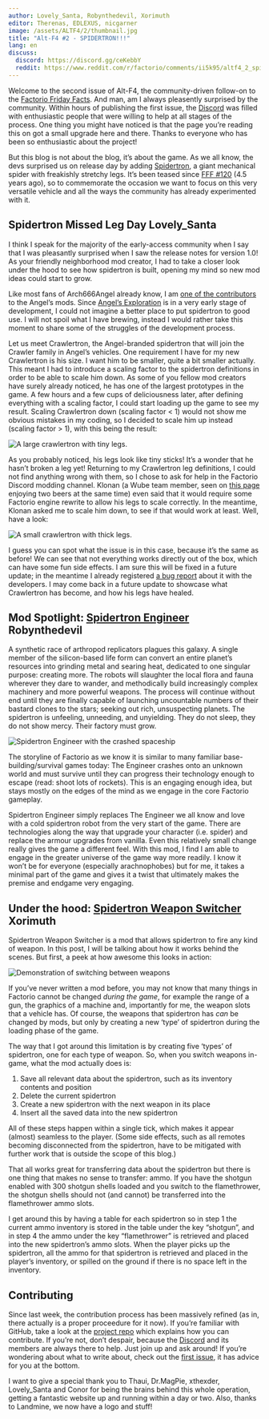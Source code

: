 ```yaml
---
author: Lovely_Santa, Robynthedevil, Xorimuth
editor: Therenas, EDLEXUS, nicgarner
image: /assets/ALTF4/2/thumbnail.jpg
title: "Alt-F4 #2 - SPIDERTRON!!!"
lang: en
discuss:
  discord: https://discord.gg/ceKebbY
  reddit: https://www.reddit.com/r/factorio/comments/ii5k95/altf4_2_spidertron/
---
```


Welcome to the second issue of Alt-F4, the community-driven follow-on to the [Factorio Friday Facts](https://factorio.com/blog/). And man, am I always pleasently surprised by the community. Within hours of publishing the first issue, the [Discord](https://discord.gg/AsXAwyV) was filled with enthusiastic people that were willing to help at all stages of the process. One thing you might have noticed is that the page you’re reading this on got a small upgrade here and there. Thanks to everyone who has been so enthusiastic about the project!

But this blog is not about the blog, it’s about the game. As we all know, the devs surprised us on release day by adding [Spidertron](https://wiki.factorio.com/Spidertron), a giant mechanical spider with freakishly stretchy legs. It’s been teased since [FFF #120](https://www.factorio.com/blog/post/fff-120) (4.5 years ago), so to commemorate the occasion we want to focus on this very versatile vehicle and all the ways the community has already experimented with it.

## Spidertron Missed Leg Day <author>Lovely_Santa</author>

I think I speak for the majority of the early-access community when I say that I was pleasantly surprised when I saw the release notes for version 1.0! As your friendly neighborhood mod creator, I had to take a closer look under the hood to see how spidertron is built, opening my mind so new mod ideas could start to grow.

Like most fans of Arch666Angel already know, I am [one of the contributors](https://forums.factorio.com/viewtopic.php?p=475786#p475786) to the Angel’s mods. Since [Angel’s Exploration](https://mods.factorio.com/mod/angelsexploration) is in a very early stage of development, I could not imagine a better place to put spidertron to good use. I will not spoil what I have brewing, instead I would rather take this moment to share some of the struggles of the development process.

Let us meet Crawlertron, the Angel-branded spidertron that will join the Crawler family in Angel’s vehicles. One requirement I have for my new Crawlertron is his size. I want him to be smaller, quite a bit smaller actually. This meant I had to introduce a scaling factor to the spidertron definitions in order to be able to scale him down. As some of you fellow mod creators have surely already noticed, he has one of the largest prototypes in the game. A few hours and a few cups of deliciousness later, after defining everything with a scaling factor, I could start loading up the game to see my result. Scaling Crawlertron down (scaling factor < 1) would not show me obvious mistakes in my coding, so I decided to scale him up instead (scaling factor > 1), with this being the result:

![A large crawlertron with tiny legs.](/assets/ALTF4/2/crawlertron_large.png?raw=true)

As you probably noticed, his legs look like tiny sticks! It’s a wonder that he hasn’t broken a leg yet! Returning to my Crawlertron leg definitions, I could not find anything wrong with them, so I chose to ask for help in the Factorio Discord modding channel. Klonan (a Wube team member, seen on [this page](https://factorio.com/game/about) enjoying two beers at the same time) even said that it would require some Factorio engine rewrite to allow his legs to scale correctly. In the meantime, Klonan asked me to scale him down, to see if that would work at least. Well, have a look:

![A small crawlertron with thick legs.](/assets/ALTF4/2/crawlertron_tiny.png?raw=true)

I guess you can spot what the issue is in this case, because it’s the same as before! We can see that not everything works directly out of the box, which can have some fun side effects. I am sure this will be fixed in a future update; in the meantime I already registered [a bug report](https://forums.factorio.com/viewtopic.php?f=7&t=88180) about it with the developers. I may come back in a future update to showcase what Crawlertron has become, and how his legs have healed.

## Mod Spotlight: [Spidertron Engineer](https://mods.factorio.com/mod/SpidertronEngineer) <author>Robynthedevil</author>

A synthetic race of arthropod replicators plagues this galaxy. A single member of the silicon-based life form can convert an entire planet’s resources into grinding metal and searing heat, dedicated to one singular purpose: creating more. The robots will slaughter the local flora and fauna wherever they dare to wander, and methodically build increasingly complex machinery and more powerful weapons. The process will continue without end until they are finally capable of launching uncountable numbers of their bastard clones to the stars; seeking out rich, unsuspecting planets. The spidertron is unfeeling, unneeding, and unyielding. They do not sleep, they do not show mercy. Their factory must grow.

![Spidertron Engineer with the crashed spaceship](/assets/ALTF4/2/SpidertronEngineer.png?raw=true)

The storyline of Factorio as we know it is similar to many familiar base-building/survival games today: The Engineer crashes onto an unknown world and must survive until they can progress their technology enough to escape (read: shoot lots of rockets). This is an engaging enough idea, but stays mostly on the edges of the mind as we engage in the core Factorio gameplay.

Spidertron Engineer simply replaces The Engineer we all know and love with a cold spidertron robot from the very start of the game. There are technologies along the way that upgrade your character (i.e. spider) and replace the armour upgrades from vanilla. Even this relatively small change really gives the game a different feel. With this mod, I find I am able to engage in the greater universe of the game way more readily. I know it won’t be for everyone (especially arachnophobes) but for me, it takes a minimal part of the game and gives it a twist that ultimately makes the premise and endgame very engaging.

## Under the hood: [Spidertron Weapon Switcher](https://mods.factorio.com/mod/SpidertronWeaponSwitcher) <author>Xorimuth</author>

Spidertron Weapon Switcher is a mod that allows spidertron to fire any kind of weapon. In this post, I will be talking about how it works behind the scenes. But first, a peek at how awesome this looks in action:

![Demonstration of switching between weapons](/assets/ALTF4/2/SWS-demo-gif.gif?raw=true)

If you’ve never written a mod before, you may not know that many things in Factorio cannot be changed _during the game_, for example the range of a gun, the graphics of a machine and, importantly for me, the weapon slots that a vehicle has. Of course, the weapons that spidertron has _can_ be changed by mods, but only by creating a new ‘type’ of spidertron during the loading phase of the game.

The way that I got around this limitation is by creating five ‘types’ of spidertron, one for each type of weapon. So, when you switch weapons in-game, what the mod actually does is:

1. Save all relevant data about the spidertron, such as its inventory contents and position
2. Delete the current spidertron
3. Create a new spidertron with the next weapon in its place
4. Insert all the saved data into the new spidertron

All of these steps happen within a single tick, which makes it appear (almost) seamless to the player. (Some side effects, such as all remotes becoming disconnected from the spidertron, have to be mitigated with further work that is outside the scope of this blog.)

That all works great for transferring data about the spidertron but there is one thing that makes no sense to transfer: ammo. If you have the shotgun enabled with 300 shotgun shells loaded and you switch to the flamethrower, the shotgun shells should not (and cannot) be transferred into the flamethrower ammo slots.

I get around this by having a table for each spidertron so in step 1 the current ammo inventory is stored in the table under the key “shotgun”, and in step 4 the ammo under the key “flamethrower” is retrieved and placed into the new spidertron’s ammo slots. When the player picks up the spidertron, all the ammo for that spidertron is retrieved and placed in the player’s inventory, or spilled on the ground if there is no space left in the inventory.

## Contributing

Since last week, the contribution process has been massively refined (as in, there actually is a proper proceedure for it now). If you’re familiar with GitHub, take a look at the [project repo](https://github.com/AlternativeFFFF/Alt-F4) which explains how you can contribute. If you’re not, don’t despair, because the [Discord](https://discord.gg/AsXAwyV) and its members are always there to help. Just join up and ask around! If you’re wondering about what to write about, check out the [first issue](https://alt-f4.blog/ALTF4-1), it has advice for you at the bottom.

I want to give a special thank you to Thaui, Dr.MagPie, xthexder, Lovely_Santa and Conor for being the brains behind this whole operation, getting a fantastic website up and running within a day or two. Also, thanks to Landmine, we now have a logo and stuff!